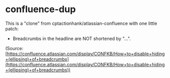 # confluence-dup

This is a "clone" from cptactionhank/atlassian-confluence with one little patch:

* Breadcrumbs in the headline are NOT shortened by "...".

(Source: [https://confluence.atlassian.com/display/CONFKB/How+to+disable+hiding+(ellipsing)+of+breadcrumbs](https://confluence.atlassian.com/display/CONFKB/How+to+disable+hiding+(ellipsing)+of+breadcrumbs))
